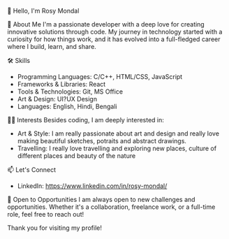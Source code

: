 👋 Hello, I'm Rosy Mondal

🚀 About Me
I'm a passionate developer with a deep love for creating innovative solutions through code. My journey in technology started with a curiosity for how things work, and it has evolved into a full-fledged career where I build, learn, and share.

🛠 Skills
- Programming Languages: C/C++, HTML/CSS, JavaScript
- Frameworks & Libraries: React
- Tools & Technologies: Git, MS Office
- Art & Design: UI?UX Design
- Languages: English, Hindi, Bengali

🧑‍🎨 Interests
Besides coding, I am deeply interested in:
- Art & Style: I am really passionate about art and design and really love making beautiful sketches, potraits and abstract drawings.
- Travelling: I really love travelling and exploring new places, culture of different places and beauty of the nature

📫 Let's Connect
- LinkedIn: https://www.linkedin.com/in/rosy-mondal/


💼 Open to Opportunities
I am always open to new challenges and opportunities. Whether it's a collaboration, freelance work, or a full-time role, feel free to reach out!

Thank you for visiting my profile!


<!---
Rosy-Mondal/Rosy-Mondal is a ✨ special ✨ repository because its `README.md` (this file) appears on your GitHub profile.
You can click the Preview link to take a look at your changes.
--->
